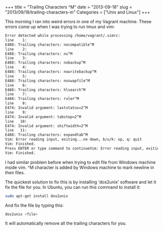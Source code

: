+++
title = "Trailing Characters ^M"
date = "2013-09-18"
slug = "2013/09/18/trailing-characters-m"
Categories = ["Unix and Linux"]
+++

This morning I ran into weird errors in one of my Vagrant machine. These errors come up when I was trying to run tmux and vim:

``` bash
Error detected while processing /home/vagrant/.vimrc:
line    1:
E488: Trailing characters: nocompatible^M
line    2:
E488: Trailing characters: nu^M
line    3:
E488: Trailing characters: nobackup^M
line    4:
E488: Trailing characters: nowritebackup^M
line    5:
E488: Trailing characters: noswapfile^M
line    6:
E488: Trailing characters: hlsearch^M
line    7:
E488: Trailing characters: ruler^M
line    8:
E474: Invalid argument: laststatus=2^M
line    9:
E474: Invalid argument: tabstop=2^M
line   10:
E474: Invalid argument: shiftwidth=2^M
line   11:
E488: Trailing characters: expandtab^M
Vim: Error reading input, exiting...ne down, b/u/k: up, q: quit
Vim: Finished.
Press ENTER or type command to continueVim: Error reading input, exiting...
Vim: Finished.
```

I had similar problem before when trying to edit file from Windows machine inside vim. ^M character is added by Windows machine to mark newline in their files. 

The quickest solution to fix this is by installing 'dos2unix' software and let it fix the file for you. In Ubuntu, you can run this command to install it:

``` bash
sudo apt-get install dos2unix
```

And fix the file by typing this:

``` bash
dos2unix <file>
```

It will automatically remove all the trailing characters for you.

